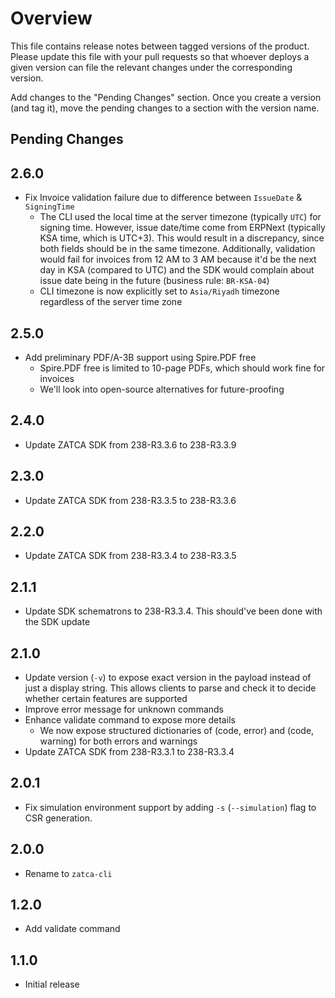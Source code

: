 # Overview

This file contains release notes between tagged versions of the product. Please update this file with your pull
requests so that whoever deploys a given version can file the relevant changes under the corresponding version.

Add changes to the "Pending Changes" section. Once you create a version (and tag it), move the pending changes
to a section with the version name.

## Pending Changes

## 2.6.0

* Fix Invoice validation failure due to difference between `IssueDate` & `SigningTime`
  * The CLI used the local time at the server timezone (typically `UTC`) for signing time. However, issue date/time
    come from ERPNext (typically KSA time, which is UTC+3). This would result in a discrepancy, since both fields should be
    in the same timezone. Additionally, validation would fail for invoices from 12 AM to 3 AM because it'd be the next
    day in KSA (compared to UTC) and the SDK would complain about issue date being in the future (business rule: `BR-KSA-04`)
  * CLI timezone is now explicitly set to `Asia/Riyadh` timezone regardless of the server time zone

## 2.5.0

* Add preliminary PDF/A-3B support using Spire.PDF free
  * Spire.PDF free is limited to 10-page PDFs, which should work fine for invoices
  * We'll look into open-source alternatives for future-proofing

## 2.4.0

* Update ZATCA SDK from 238-R3.3.6 to 238-R3.3.9

## 2.3.0

* Update ZATCA SDK from 238-R3.3.5 to 238-R3.3.6

## 2.2.0

* Update ZATCA SDK from 238-R3.3.4 to 238-R3.3.5

## 2.1.1

* Update SDK schematrons to 238-R3.3.4. This should've been done with the SDK update

## 2.1.0

* Update version (`-v`) to expose exact version in the payload instead of just a display string. This allows clients to
  parse and check it to decide whether certain features are supported
* Improve error message for unknown commands
* Enhance validate command to expose more details
  * We now expose structured dictionaries of (code, error) and (code, warning) for both errors and warnings
* Update ZATCA SDK from 238-R3.3.1 to 238-R3.3.4 

## 2.0.1

* Fix simulation environment support by adding `-s` (`--simulation`) flag to CSR generation.

## 2.0.0

* Rename to `zatca-cli`

## 1.2.0

* Add validate command

## 1.1.0

* Initial release
